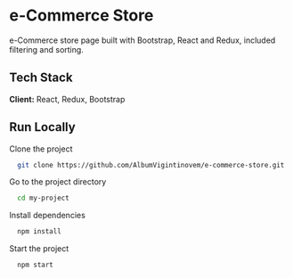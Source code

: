 
# e-Commerce Store

e-Commerce store page built with Bootstrap, React and Redux, included filtering and sorting.



## Tech Stack

**Client:** React, Redux, Bootstrap



## Run Locally

Clone the project

```bash
  git clone https://github.com/AlbumVigintinovem/e-commerce-store.git
```

Go to the project directory

```bash
  cd my-project
```

Install dependencies

```bash
  npm install
```

Start the project

```bash
  npm start
```

